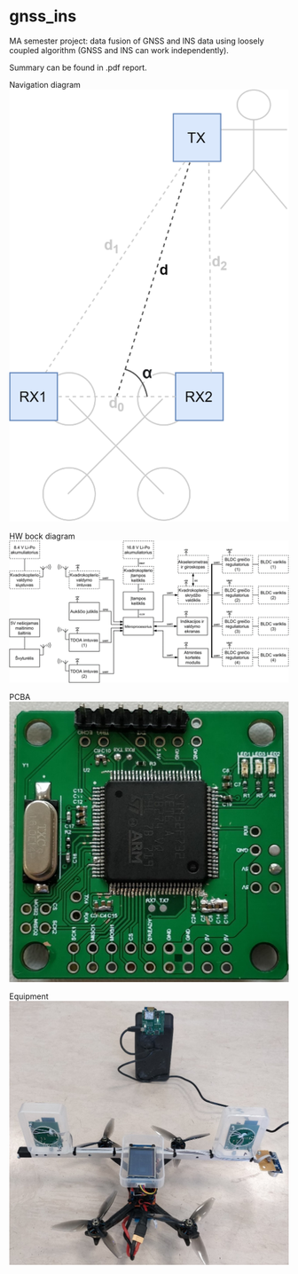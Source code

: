 # gnss_ins
MA semester project: data fusion of GNSS and INS data using loosely coupled algorithm (GNSS and INS can work independently).  

Summary can be found in .pdf report.

Navigation diagram  
![alt text](https://github.com/arvtom/uwb_trac/blob/master/navigation_diagram.png)  

HW bock diagram  
![alt text](https://github.com/arvtom/uwb_trac/blob/master/hw_block_diagram.png?raw=true)  

PCBA  
![alt text](https://github.com/arvtom/uwb_trac/blob/master/pcba.jpg?raw=true)  

Equipment  
![alt text](https://github.com/arvtom/uwb_trac/blob/master/equipment.jpg?raw=true)  
